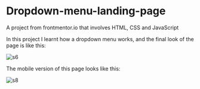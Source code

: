 # Dropdown-menu-landing-page
A project from frontmentor.io that involves HTML, CSS and JavaScript

In this project I learnt how a dropdown menu works, and the final look of the page is like this:


![s6](https://user-images.githubusercontent.com/103998434/198869134-e07f9a9d-146c-4093-b3e2-aaa1d0067d61.png)

The mobile version of this page looks like this:

![s8](https://user-images.githubusercontent.com/103998434/198869181-8f6308ce-0b26-44a2-b645-28119b3dfd5f.png)

